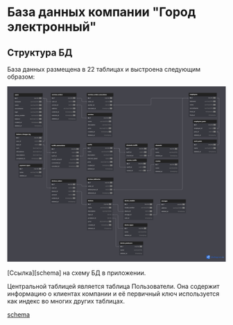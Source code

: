 # База данных компании "Город электронный"

## Структура БД

База данных размещена в 22 таблицах и выстроена следующим образом:

![Схема](images/schema.png)

[Ссылка][schema] на схему БД в приложении.

Центральной таблицей является таблица Пользователи. Она содержит информацию о клиентах компании и её первичный ключ используется как индекс во многих других таблицах.




[schema](https://www.dbdiagram.io/d/Gorod-elektronnyj-665ac6ecb65d9338793b1721)
